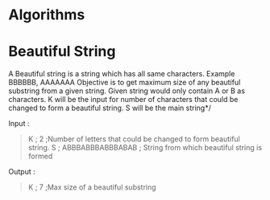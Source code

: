 # Algorithms
# Beautiful String 

A Beautiful string is a string which has all same characters. Example BBBBBB, AAAAAAA 
 Objective is to get maximum size of any beautiful substring from a given string. 
 Given string would only contain A or B as characters. 
 K will be the input for number of characters that could be changed to form a beautiful string. 
 S will be the main string*/

Input :  
 > K ; 2 ;Number of letters that could be changed to form beautiful string.
 > S ; ABBBABBBABBBABAB ; String from which beautiful string is formed


Output :  
  > K ; 7 ;Max size of a beautiful substring


